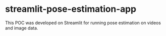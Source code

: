 # streamlit-pose-estimation-app

This POC was developed on Streamlit for running pose estimation on videos and image data. 
